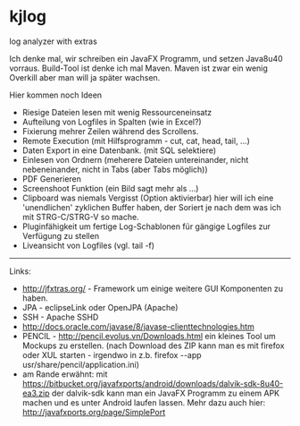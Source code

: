 # kjlog
log analyzer with extras

Ich denke mal, wir schreiben ein JavaFX Programm, und setzen Java8u40 vorraus.
Build-Tool ist denke ich mal Maven.
Maven ist zwar ein wenig Overkill aber man will ja später wachsen.



Hier kommen noch Ideen

* Riesige Dateien lesen mit wenig Ressourceneinsatz
* Aufteilung von Logfiles in Spalten (wie in Excel?)
* Fixierung mehrer Zeilen während des Scrollens.
* Remote Execution (mit Hilfsprogramm - cut, cat, head, tail, ...)
* Daten Export in eine Datenbank. (mit SQL selektiere)
* Einlesen von Ordnern (meherere Dateien untereinander, nicht nebeneinander, nicht in Tabs (aber Tabs möglich))
* PDF Generieren
* Screenshoot Funktion (ein Bild sagt mehr als ...)
* Clipboard was niemals Vergisst (Option aktivierbar) hier will ich eine 'unendlichen' zyklichen Buffer haben, der Soriert je nach dem was ich mit STRG-C/STRG-V so mache. 
* Pluginfähigkeit um fertige Log-Schablonen für gängige Logfiles zur Verfügung zu stellen
* Liveansicht von Logfiles (vgl. tail -f)


-----
Links: 
* http://jfxtras.org/ - Framework um einige weitere GUI Komponenten zu haben.
* JPA - eclipseLink oder OpenJPA (Apache)
* SSH - Apache SSHD
* http://docs.oracle.com/javase/8/javase-clienttechnologies.htm
* PENCIL - http://pencil.evolus.vn/Downloads.html ein kleines Tool um Mockups zu erstellen. (nach Download des ZIP kann man es mit firefox oder XUL starten - irgendwo in z.b. firefox --app usr/share/pencil/application.ini)
* am Rande erwähnt: mit https://bitbucket.org/javafxports/android/downloads/dalvik-sdk-8u40-ea3.zip der dalvik-sdk kann man ein JavaFX Programm zu einem APK machen und es unter Android laufen lassen. Mehr dazu auch hier: http://javafxports.org/page/SimplePort
